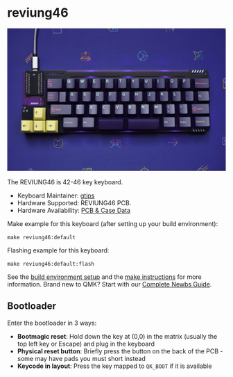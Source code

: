# reviung46

![reviung46](https://github.com/gtips/reviung/blob/master/reviung46/image/reviung46_01.jpg) 

The REVIUNG46 is 42-46 key keyboard.

* Keyboard Maintainer: [gtips](https://github.com/gtips)
* Hardware Supported: REVIUNG46 PCB. 
* Hardware Availability: [PCB & Case Data](https://github.com/gtips/reviung/tree/master/reviung46) 

Make example for this keyboard (after setting up your build environment):

    make reviung46:default

Flashing example for this keyboard:

    make reviung46:default:flash

See the [build environment setup](https://docs.qmk.fm/#/getting_started_build_tools) and the [make instructions](https://docs.qmk.fm/#/getting_started_make_guide) for more information. Brand new to QMK? Start with our [Complete Newbs Guide](https://docs.qmk.fm/#/newbs).

## Bootloader

Enter the bootloader in 3 ways:

* **Bootmagic reset**: Hold down the key at (0,0) in the matrix (usually the top left key or Escape) and plug in the keyboard
* **Physical reset button**: Briefly press the button on the back of the PCB - some may have pads you must short instead
* **Keycode in layout**: Press the key mapped to `QK_BOOT` if it is available
